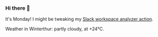### Hi there :wave:

It's Monday! I might be tweaking my [Slack workspace analyzer action](https://github.com/bewuethr/slack-analyzer).

Weather in Winterthur: partly cloudy, at +24°C.
